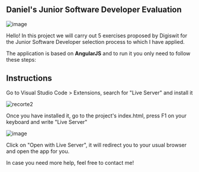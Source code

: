 ## Daniel's Junior Software Developer Evaluation
![image](https://github.com/dani-fdez/app/assets/37081319/7d71e72e-ef97-40bd-9c1d-de9477a2125a)


Hello! In this project we will carry out 5 exercises proposed by Digiswit for the Junior Software Developer selection process to which I have applied.

The application is based on **AngularJS** and to run it you only need to follow these steps:

## Instructions

Go to Visual Studio Code > Extensions, search for "Live Server" and install it

![recorte2](https://github.com/dani-fdez/app/assets/37081319/55ed8e6e-2ed6-472f-93cd-406c10dcdac9)

Once you have installed it, go to the project's index.html, press F1 on your keyboard and write "Live Server"

![image](https://github.com/dani-fdez/app/assets/37081319/0904196a-b051-490c-af2d-30ae77e53c28)

Click on "Open with Live Server", it will redirect you to your usual browser and open the app for you.

In case you need more help, feel free to contact me!

